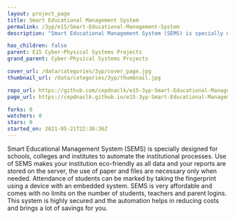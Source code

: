 ```yaml
---
layout: project_page
title: Smart Educational Management System
permalink: /3yp/e15/Smart-Educational-Management-System
description: "Smart Educational Management System (SEMS) is specially designed for schools, colleges and institutes to automate the institutional processes. Use of SEMS makes your institution eco-friendly as all data and your reports are stored on the server, the use of paper and files are necessary only when needed. Attendance of students can be marked by taking the fingerprint using a device with an embedded system. SEMS is very affordable and comes with no limits on the number of students, teachers and parent logins. This system is highly secured and the automation helps in reducing costs and brings a lot of savings for you."

has_children: false
parent: E15 Cyber-Physical Systems Projects
grand_parent: Cyber-Physical Systems Projects

cover_url: /data/categories/3yp/cover_page.jpg
thumbnail_url: /data/categories/3yp/thumbnail.jpg

repo_url: https://github.com/cepdnaclk/e15-3yp-Smart-Educational-Management-System
page_url: https://cepdnaclk.github.io/e15-3yp-Smart-Educational-Management-System

forks: 0
watchers: 0
stars: 0
started_on: 2021-05-21T22:36:36Z
---
```

Smart Educational Management System (SEMS) is specially designed for schools, colleges and institutes to automate the institutional processes. Use of SEMS makes your institution eco-friendly as all data and your reports are stored on the server, the use of paper and files are necessary only when needed. Attendance of students can be marked by taking the fingerprint using a device with an embedded system. SEMS is very affordable and comes with no limits on the number of students, teachers and parent logins. This system is highly secured and the automation helps in reducing costs and brings a lot of savings for you.


